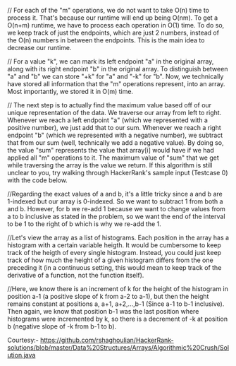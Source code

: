 // For each of the "m" operations, we do not want to take O(n) time to process it. That's because our runtime will end up being O(nm). To get a O(n+m) runtime, we have to process each operation in O(1) time. To do so, we keep track of just the endpoints, which are just 2 numbers, instead of the O(n) numbers in between the endpoints. This is the main idea to decrease our runtime.

// For a value "k", we can mark its left endpoint "a" in the original array, along with its right endpoint "b" in the original array. To distinguish between "a" and "b" we can store "+k" for "a" and "-k" for "b". Now, we technically have stored all information that the "m" operations represent, into an array. Most importantly, we stored it in O(m) time.

// The next step is to actually find the maximum value based off of our unique representation of the data. We traverse our array from left to right. Whenever we reach a left endpoint "a" (which we represented with a positive number), we just add that to our sum. Whenever we reach a right endpoint "b" (which we represented with a negative number), we subtract that from our sum (well, technically we add a negative value). By doing so, the value "sum" represents the value that array[i] would have if we had applied all "m" operations to it. The maximum value of "sum" that we get while traversing the array is the value we return. If this algorithm is still unclear to you, try walking through HackerRank's sample input (Testcase 0) with the code below.


//Regarding the exact values of a and b, it's a little tricky since a and b are 1-indexed but our array is 0-indexed. So we want to subtract 1 from both a and b. However, for b we re-add 1 because we want to change values from a to b inclusive as stated in the problem, so we want the end of the interval to be 1 to the right of b which is why we re-add the 1.

//Let's view the array as a list of histograms. Each position in the array has a histogram with a certain variable heigth. It would be cumbersome to keep track of the heigth of every single histogram. Instead, you could just keep track of how much the height of a given histogram differs from the one preceding it (in a continuous setting, this would mean to keep track of the derivative of a function, not the function itself).

//Here, we know there is an increment of k for the height of the histogram in position a-1 (a positive slope of k from a-2 to a-1), but then the height remains constant at positions a, a+1, a+2,...,b-1 (Since a-1 to b-1 inclusive). Then again, we know that position b-1 was the last position where histograms were incremented by k, so there is a decrement of -k at position b (negative slope of -k from b-1 to b).

Courtesy:- https://github.com/rshaghoulian/HackerRank-solutions/blob/master/Data%20Structures/Arrays/Algorithmic%20Crush/Solution.java